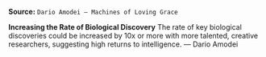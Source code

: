 **Source:** `Dario Amodei — Machines of Loving Grace`

**Increasing the Rate of Biological Discovery**
The rate of key biological discoveries could be increased by 10x or more with more talented, creative researchers, suggesting high returns to intelligence. — Dario Amodei
